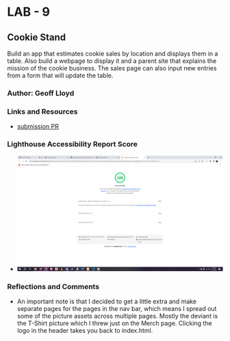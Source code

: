 # LAB - 9

## Cookie Stand

Build an app that estimates cookie sales by location and displays them in a table. Also build a webpage to display it and a parent site that explains the mission of the cookie business. The sales page can also input new entries from a form that will update the table.

### Author: Geoff Lloyd

### Links and Resources

* [submission PR](https://github.com/gorfllord/cookie-stand/pull/3)

### Lighthouse Accessibility Report Score

* ![Lighthouse Accessibility Report Score](cookie-stand-accessibility-score.png)

### Reflections and Comments

* An important note is that I decided to get a little extra and make separate pages for the pages in the nav bar, which means I spread out some of the picture assets across multiple pages. Mostly the deviant is the T-Shirt picture which I threw just on the Merch page. Clicking the logo in the header takes you back to index.html.
